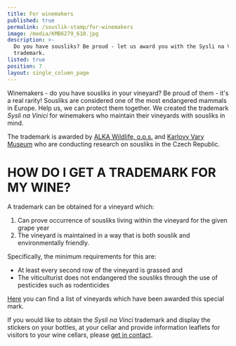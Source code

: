 ```yaml
---
title: For winemakers
published: true
permalink: /souslik-stamp/for-winemakers
image: /media/KMB6279_610.jpg
description: >-
  Do you have sousliks? Be proud - let us award you with the Sysli na Vinici
  trademark.
listed: true
position: 7
layout: single_column_page
---
```

Winemakers - do you have sousliks in your vineyard? Be proud of them - it's a real rarity! Sousliks are considered one of the most endangered mammals in Europe. Help us, we can protect them together. We  created the trademark _Sysli na Vinici_ for winemakers who maintain their vineyards with sousliks in mind.

The trademark is awarded by [ALKA Wildlife, o.p.s.](https://www.alkawildlife.eu/) and [Karlovy Vary Museum](http://www.kvmuz.cz/) who are conducting research on sousliks in the Czech Republic.

# HOW DO I GET A TRADEMARK FOR MY WINE?

A trademark can be obtained for a vineyard which:

1. Can prove occurrence of sousliks living within the vineyard for the given grape year 
2. The vineyard is maintained in a way that is both souslik and environmentally friendly. 

Specifically, the minimum requirements for this are:

* At least every second row of the vineyard is grassed and
* The viticulturist does not endangered the sousliks through the use of pesticides such as rodenticides

[Here](/souslik-stamp/our-wineries) you can find a list of vineyards which have been awarded this special mark.

If you would like to obtain the _Sysli na Vinci_ trademark and display the stickers on your bottles, at your cellar and provide information leaflets for visitors to your wine cellars, please [get in contact](/about-us/contacts).
